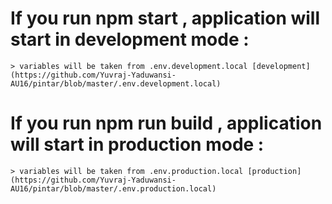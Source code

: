 # If you run npm start , application will start in development mode :
```
> variables will be taken from .env.development.local [development](https://github.com/Yuvraj-Yaduwansi-AU16/pintar/blob/master/.env.development.local)
```
# If you run npm run build , application will start in production mode :
```
> variables will be taken from .env.production.local [production](https://github.com/Yuvraj-Yaduwansi-AU16/pintar/blob/master/.env.production.local)
```
